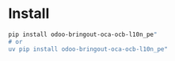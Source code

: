 # Install

```bash
pip install odoo-bringout-oca-ocb-l10n_pe"
# or
uv pip install odoo-bringout-oca-ocb-l10n_pe"
```
